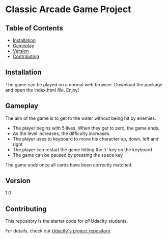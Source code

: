 # Classic Arcade Game Project

## Table of Contents

* [Installation](#installation)
* [Gameplay](#gameplay)
* [Version](#version)
* [Contributing](#contributing)

## Installation

The game can be played on a normal web browser. Download the package and open the index.html file. Enjoy!

## Gameplay

The aim of the game is to get to the water without being hit by enemies.

* The player begins with 5 lives. When they get to zero, the game ends.
* As the level increases, the difficulty increases.
* The player uses to keyboard to move his character up, down, left and right
* The player can restart the game hitting the 'r' key on the keyboard
* The game can be paused by pressing the space key

The game ends once all cards have been correctly matched. <br/>


## Version
1.0

## Contributing

This repository is the starter code for _all_ Udacity students.

For details, check out [Udacity's project repository](https://github.com/udacity/frontend-nanodegree-arcade-game).
